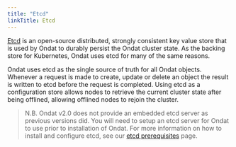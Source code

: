 ```yaml
---
title: "Etcd"
linkTitle: Etcd
---
```


[Etcd](https://etcd.io) is an open-source distributed, strongly consistent key
value store that is used by Ondat to durably persist the Ondat cluster
state. As the backing store for Kubernetes, Ondat uses etcd for many of the
same reasons.

Ondat uses etcd as the single source of truth for all Ondat objects.
Whenever a request is made to create, update or delete an object the result is
written to etcd before the request is completed. Using etcd as a configuration
store allows nodes to retrieve the current cluster state after being offlined,
allowing offlined nodes to rejoin the cluster.

> N.B. Ondat v2.0 does not provide an embedded etcd server as previous
> versions did. You will need to setup an etcd server for Ondat to use
> prior to installation of Ondat. For more information on how
> to install and configure etcd, see our [etcd prerequisites](
> /docs/prerequisites/etcd) page.
